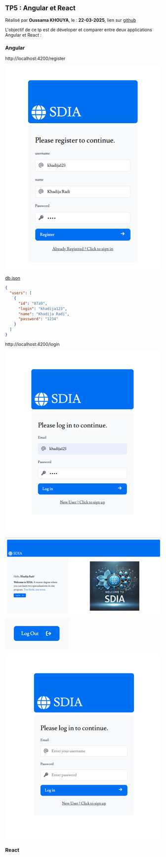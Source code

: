 ## TP5 : Angular et React
Réalisé par **Oussama KHOUYA**, le : **22-03-2025**, lien sur [github](https://github.com/khouya-ai/TP-web)

L'objectif de ce tp est de déveloper et comparer entre deux applications Angular et React :

### Angular
http://localhost:4200/register

![img.png](images/img.png)

[db.json](angular/db.json)
```json
{
  "users": [
    {
      "id": "07a9",
      "login": "khadija123",
      "name": "Khadija Radi",
      "password": "1234"
    }
  ]
}
```

http://localhost:4200/login

![img_1.png](images/img_1.png)

![img_2.png](images/img_2.png)

![img_4.png](images/img_4.png)

![img_3.png](images/img_3.png)

### React
